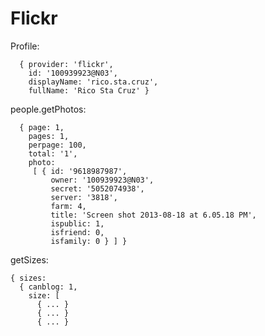 # Flickr

Profile:

      { provider: 'flickr',
        id: '100939923@N03',
        displayName: 'rico.sta.cruz',
        fullName: 'Rico Sta Cruz' }

people.getPhotos:

      { page: 1,
        pages: 1,
        perpage: 100,
        total: '1',
        photo:
         [ { id: '9618987987',
             owner: '100939923@N03',
             secret: '5052074938',
             server: '3818',
             farm: 4,
             title: 'Screen shot 2013-08-18 at 6.05.18 PM',
             ispublic: 1,
             isfriend: 0,
             isfamily: 0 } ] }

getSizes:

    { sizes:
      { canblog: 1,
        size: [
          { ... }
          { ... }
          { ... }
        
